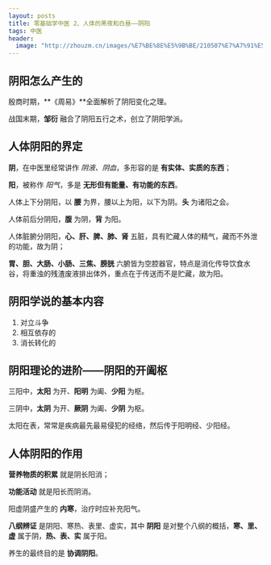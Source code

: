 ```yaml
---
layout: posts
title: 零基础学中医 2、人体的黑夜和白昼——阴阳
tags: 中医
header: 
  image: "http://zhouzm.cn/images/%E7%BE%8E%E5%9B%BE/210507%E7%A7%91%E5%B9%BB.jpg"
---
```





## 阴阳怎么产生的

殷商时期，**《周易》**全面解析了阴阳变化之理。

战国末期，**邹衍** 融合了阴阳五行之术，创立了阴阳学派。



## 人体阴阳的界定

**阴**，在中医里经常讲作 *阴液、阴血*，多形容的是 **有实体、实质的东西**；

**阳**，被称作 *阳气*，多是 **无形但有能量、有功能的东西**。

人体上下分阴阳，以 **腰** 为界，腰以上为阳，以下为阴。**头** 为诸阳之会。

人体前后分阴阳，**腹** 为阴，**背** 为阳。

人体脏腑分阴阳，**心、肝、脾、肺、肾** 五脏，具有贮藏人体的精气，藏而不外泄的功能，故为阴；

**胃、胆、大肠、小肠、三焦、膀胱** 六腑皆为空腔器官，特点是消化传导饮食水谷，将重浊的残渣废液排出体外，重点在于传送而不是贮藏，故为阳。

## 阴阳学说的基本内容

1. 对立斗争
2. 相互依存的
3. 消长转化的

## 阴阳理论的进阶——阴阳的开阖枢

三阳中，**太阳** 为开、**阳明** 为阖、**少阳** 为枢。

三阴中，**太阴** 为开、**厥阴** 为阖、**少阴** 为枢。

太阳在表，常常是疾病最先最易侵犯的经络，然后传于阳明经、少阳经。

## 人体阴阳的作用

**营养物质的积累** 就是阴长阳消；

**功能活动** 就是阳长而阴消。

阳虚阴盛产生的 **内寒**，治疗时应补充阳气。

**八纲辨证** 是阴阳、寒热、表里、虚实，其中 **阴阳** 是对整个八纲的概括，**寒、里、虚** 属于阴，**热、表、实** 属于阳。

养生的最终目的是 **协调阴阳**。